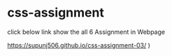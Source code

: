 # css-assignment
click below link show the all 6 Assignment in Webpage

   https://supunj506.github.io/css-assignment-03/
)
